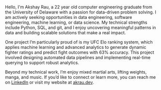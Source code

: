 Hello, I'm Akshay Rau, a 22 year old computer engineering graduate from the University of Delaware with a passion for data-driven problem solving. I am actively seeking opportunities in data engineering, software engineering, machine learning, or data science. My technical strengths include Python, SQL, and git, and I enjoy uncovering meaningful patterns in data and building scalable solutions that make a real impact.

One project I’m particularly proud of is my UFC Elo ranking system, which applies machine learning and advanced analytics to generate dynamic fighter ratings and predict fight outcomes with 63% accuracy. This project involved designing automated data pipelines and implementing real-time querying to support robust analytics.

Beyond my technical work, I’m enjoy mixed martial arts, lifting weights, manga, and music. If you’d like to connect or learn more, you can reach me on [LinkedIn](https://www.linkedin.com/in/akshay-rau-6038942a0) or visit my website at [akrau.dev](https://akrau.dev).
